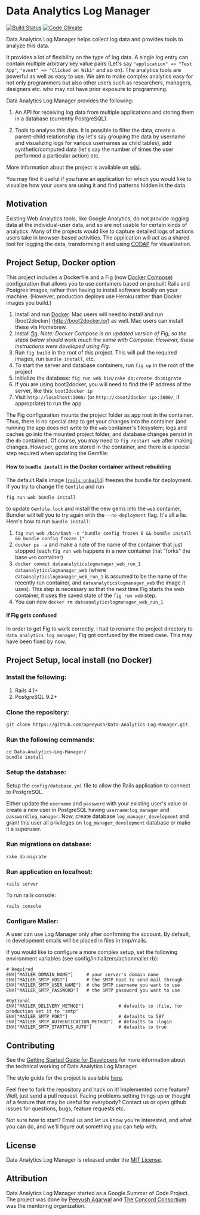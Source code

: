 Data Analytics Log Manager
========

[![Build Status](https://travis-ci.org/apeeyush/Data-Analytics-Log-Manager.svg?branch=master)](https://travis-ci.org/apeeyush/Data-Analytics-Log-Manager)
[![Code Climate](https://codeclimate.com/github/apeeyush/Data-Analytics-Log-Manager.png)](https://codeclimate.com/github/apeeyush/Data-Analytics-Log-Manager)

Data Analytics Log Manager helps collect log data and provides tools to analyze this data.

It provides a lot of flexibility on the type of log data. A single log entry can contain multiple arbitrary key value pairs (Let's say `"application" => "Test App"`, `"event" => "Clicked on Wiki"` and so on). The analytics tools are powerful as well as easy to use. We aim to make complex analytics easy for not only programmers but also other users such as researchers, managers, designers etc. who may not have prior exposure to programming.

Data Analytics Log Manager provides the following:

1. An API for receiving log data from multiple applications and storing them in a database (currently PostgreSQL).

2. Tools to analyse this data. It is possible to filter the data, create a parent-child relationship (by let's say grouping the data by username and visualizing logs for various usernames as child tables), add synthetic/computed data (let's say the number of times the user performed a particular action) etc.

More information about the project is available on [wiki](https://github.com/apeeyush/Data-Analytics-Log-Manager/wiki).

You may find it useful if you have an application for which you would like to visualize how your users are using it and find patterns hidden in the data.

Motivation
--------
Existing Web Analytics tools, like Google Analytics, do not provide logging data at the individual-user data, and so are not usable for certain kinds of analytics. Many of the projects would like to capture detailed logs of actions users take in browser-based activities. The application will act as a shared tool for logging the data, transforming it and using [CODAP](https://github.com/concord-consortium/codap) for visualization.

Project Setup, Docker option
--------

This project includes a Dockerfile and a Fig (now [Docker Compose](http://blog.docker.com/2015/02/announcing-docker-compose/)) configuration that allows you to use containers based on prebuilt Rails and Postgres images, rather than having to install software
locally on your machine. (However, production deploys use Heroku rather than Docker images you build.)

1. Install and run [Docker](http://docker.com). Mac users will need to install and run [boot2docker] (http://boot2docker.io/) as well. Mac users can install these via Homebrew.
2. Install [fig](http://www.fig.sh/install.html). *Note: Docker Compose is an updated version of Fig, so the steps below should work much the same with Compose. However, these instructions were developed using Fig.*
3. Run `fig build` in the root of this project. This will pull the required images, run `bundle install`, etc.
4. To start the server and database containers, run `fig up` in the root of the project
5. Initialize the database: `fig run web bin/rake db:create db:migrate`
6. If you are using boot2docker, you will need to find the IP address of the server, like this: `boot2docker ip`
7. Visit `http://localhost:3000/` (or `http://<boot2docker ip>:3000/`, if appropriate) to run the app

The Fig configuration mounts the project folder as app root in the container. Thus, there is no special step to get your changes into the container (and running the app does not write to the `web` container's filesystem; logs and caches go into the mounted project folder, and database changes persist in the `db` container). Of course, you may need to `fig restart web` after making changes. However, gems are stored in the container, and there is a special step required when updating the Gemfile:

#### How to `bundle install` in the Docker container without rebuilding

The default Rails image ([`rails:onbuild`](https://github.com/docker-library/rails/blob/master/onbuild/Dockerfile)) freezes the bundle for deployment. If you try to change the `Gemfile` and run

    fig run web bundle install

to update `Gemfile.lock` and install the new gems into the `web` container, Bundler will tell you to try again with the `--no-deployment` flag. It's all a lie. Here's how to run `bundle install`:

1. `fig run web /bin/bash -c "bundle config frozen 0 && bundle install && bundle config frozen 1"`
2. `docker ps -a` and make a note of the name of the container that just stopped (each `fig run web` happens in a new container that "forks" the base `web` container)
3. `docker commit dataanalyticslogmanager_web_run_1 dataanalyticslogmanager_web` (where `dataanalyticslogmanager_web_run_1` is assumed to be the name of the recently run container, and `dataanalyticslogmanager_web` the image it uses). This step is necessary so that the next time Fig starts the web container, it uses the saved state of the `fig run web` step.
4. You can now `docker rm dataanalyticslogmanager_web_run_1`

#### If Fig gets confused

In order to get Fig to work correctly, I had to rename the project directory to `data_analytics_log_manager`; Fig got confused by the mixed case. This may have been fixed by now.

Project Setup, local install (no Docker)
------

### Install the following:
1. Rails 4.1+
2. PostgreSQL 9.2+

### Clone the repository:

    git clone https://github.com/apeeyush/Data-Analytics-Log-Manager.git

### Run the following commands:

    cd Data-Analytics-Log-Manager/
    bundle install

### Setup the database:

Setup the `config/database.yml` file to allow the Rails application to connect to PostgreSQL.

Either update the `username` and `password` with your existing user's value or create a new user in PostgreSQL having `username`:`log_manager` and `password`:`log_manager`. Now, create database `log_manager_development` and grant this user all privileges on `log_manager_development` database or make it a superuser.

### Run migrations on database:

    rake db:migrate

### Run application on localhost:

    rails server

To run rails console:

    rails console
 
### Configure Mailer:

A user can use Log Manager only after confirming the account. By default, in development emails will be placed in files in tmp/mails.

If you would like to configure a more complex setup, set the following environment variables (see config/initializers/actionmailer.rb):

    # Required
    ENV["MAILER_DOMAIN_NAME"]     # your server's domain name
    ENV["MAILER_SMTP_HOST"]       # the SMTP host to send mail through
    ENV["MAILER_SMTP_USER_NAME"]  # the SMTP username you want to use
    ENV["MAILER_SMTP_PASSWORD"]   # the SMTP password you want to use

    #Optional
    ENV["MAILER_DELIVERY_METHOD"]             # defaults to :file, for production set it to "smtp"
    ENV["MAILER_SMTP_PORT"]                   # defaults to 587
    ENV["MAILER_SMTP_AUTHENTICATION_METHOD"]  # defaults to :login
    ENV["MAILER_SMTP_STARTTLS_AUTO"]          # defaults to true

Contributing
--------

See the [Getting Started Guide for Developers](https://github.com/apeeyush/Data-Analytics-Log-Manager/wiki/Getting-Started-Guide-for-Developers) for more information about the technical working of Data Analytics Log Manager.

The style guide for the project is available [here](https://github.com/apeeyush/Data-Analytics-Log-Manager/wiki/Style-Guide).

Feel free to fork the repository and hack on it! Implemented some feature? Well, just send a pull request. Facing problems setting things up or thought of a feature that may be useful for everybody? Contact us or open github issues for questions, bugs, feature requests etc.

Not sure how to start? Email us and let us know you're interested, and what you can do, and we'll figure out something you can help with.

License
--------
Data Analytics Log Manager is released under the [MIT License](http://opensource.org/licenses/MIT).

Attribution
--------
Data Analytics Log Manager started as a Google Summer of Code Project. The project was done by [Peeyush Agarwal](https://github.com/apeeyush) and [The Concord Consortium](http://concord.org/) was the mentoring organization.

